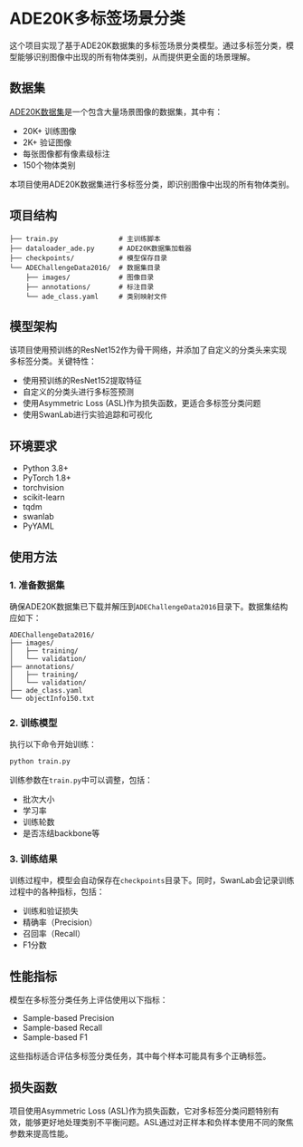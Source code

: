 # ADE20K多标签场景分类

这个项目实现了基于ADE20K数据集的多标签场景分类模型。通过多标签分类，模型能够识别图像中出现的所有物体类别，从而提供更全面的场景理解。

## 数据集

[ADE20K数据集](https://groups.csail.mit.edu/vision/datasets/ADE20K/)是一个包含大量场景图像的数据集，其中有：
- 20K+ 训练图像
- 2K+ 验证图像
- 每张图像都有像素级标注
- 150个物体类别

本项目使用ADE20K数据集进行多标签分类，即识别图像中出现的所有物体类别。

## 项目结构

```
├── train.py               # 主训练脚本
├── dataloader_ade.py      # ADE20K数据集加载器
├── checkpoints/           # 模型保存目录
└── ADEChallengeData2016/  # 数据集目录
    ├── images/            # 图像目录
    ├── annotations/       # 标注目录
    └── ade_class.yaml     # 类别映射文件
```

## 模型架构

该项目使用预训练的ResNet152作为骨干网络，并添加了自定义的分类头来实现多标签分类。关键特性：

- 使用预训练的ResNet152提取特征
- 自定义的分类头进行多标签预测
- 使用Asymmetric Loss (ASL)作为损失函数，更适合多标签分类问题
- 使用SwanLab进行实验追踪和可视化

## 环境要求

- Python 3.8+
- PyTorch 1.8+
- torchvision
- scikit-learn
- tqdm
- swanlab
- PyYAML

## 使用方法

### 1. 准备数据集

确保ADE20K数据集已下载并解压到`ADEChallengeData2016`目录下。数据集结构应如下：

```
ADEChallengeData2016/
├── images/
│   ├── training/
│   └── validation/
├── annotations/
│   ├── training/
│   └── validation/
├── ade_class.yaml
└── objectInfo150.txt
```

### 2. 训练模型

执行以下命令开始训练：

```bash
python train.py
```

训练参数在`train.py`中可以调整，包括：
- 批次大小
- 学习率
- 训练轮数
- 是否冻结backbone等

### 3. 训练结果

训练过程中，模型会自动保存在`checkpoints`目录下。同时，SwanLab会记录训练过程中的各种指标，包括：
- 训练和验证损失
- 精确率（Precision）
- 召回率（Recall）
- F1分数

## 性能指标

模型在多标签分类任务上评估使用以下指标：
- Sample-based Precision
- Sample-based Recall
- Sample-based F1

这些指标适合评估多标签分类任务，其中每个样本可能具有多个正确标签。

## 损失函数

项目使用Asymmetric Loss (ASL)作为损失函数，它对多标签分类问题特别有效，能够更好地处理类别不平衡问题。ASL通过对正样本和负样本使用不同的聚焦参数来提高性能。 